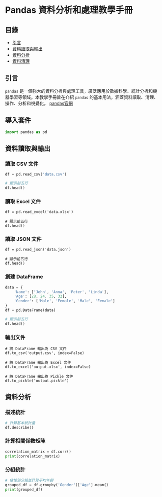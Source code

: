 # Pandas 資料分析和處理教學手冊

## 目錄
- [引言](#引言)
- [資料讀取與輸出](#資料讀取與輸出)
- [資料分析](#資料分析)
- [資料清理](#資料清理)

## 引言
`pandas` 是一個強大的資料分析與處理工具，廣泛應用於數據科學、統計分析和機器學習等領域。本教學手冊旨在介紹 `pandas` 的基本用法，涵蓋資料讀取、清理、操作、分析和視覺化。
[pandas官網](https://pandas.pydata.org/pandas-docs/stable/index.html)

## 導入套件
```python
import pandas as pd

```

## 資料讀取與輸出
### 讀取 CSV 文件
```python
df = pd.read_csv('data.csv')

# 顯示前五行
df.head()
```

### 讀取 Excel 文件
```pytohn
df = pd.read_excel('data.xlsx')

# 顯示前五行
df.head()
```

### 讀取 JSON 文件
```pytohn
df = pd.read_json('data.json')

# 顯示前五行
df.head()
```

### 創建 DataFrame
```python
data = {
    'Name': ['John', 'Anna', 'Peter', 'Linda'],
    'Age': [28, 24, 35, 32],
    'Gender': ['Male', 'Female', 'Male', 'Female']
}
df = pd.DataFrame(data)

# 顯示前五行
df.head()
```

### 輸出文件
```pytohn
# 將 DataFrame 輸出為 CSV 文件
df.to_csv('output.csv', index=False)

# 將 DataFrame 輸出為 Excel 文件
df.to_excel('output.xlsx', index=False)

# 將 DataFrame 輸出為 Pickle 文件
df.to_pickle('output.pickle')
```

## 資料分析
### 描述統計
```python
# 計算基本統計量
df.describe()
```

### 計算相關係數矩陣
```python
correlation_matrix = df.corr()
print(correlation_matrix)
```

### 分組統計
```python
# 依性別分組並計算平均年齡
grouped_df = df.groupby('Gender')['Age'].mean()
print(grouped_df)
```





